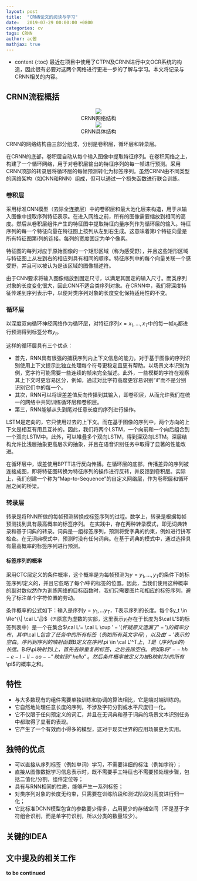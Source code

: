 ```yaml
---
layout: post
title:  "CRNN论文的阅读与学习"
date:   2019-07-29 00:00:00 +0800
categories: cv
tags: CRNN
author: ac酱
mathjax: true
---
```


* content
{:toc}
最近在项目中使用了CTPN及CRNN进行中文OCR系统的构造，因此很有必要对这两个网络进行更进一步的了解与学习。本文将记录与CRNN相关的内容。



## CRNN流程概括

<center>
<img src="https://raw.githubusercontent.com/changwh/changwh.github.io/master/_posts/res/2019-07-29-crnn-paper-reading/architecture.jpg" />
<div>CRNN网络结构</div>
</center>

<center>
<img src="https://raw.githubusercontent.com/changwh/changwh.github.io/master/_posts/res/2019-07-29-crnn-paper-reading/config_summary.jpg" />
<div>CRNN具体结构</div>
</center>

CRNN的网络结构由三部分组成，分别是卷积层，循环层和转录层。

在CRNN的底部，卷积层自动从每个输入图像中提取特征序列。在卷积网络之上，构建了一个循环网络，用于对卷积层输出的特征序列的每一帧进行预测。采用CRNN顶部的转录层将循环层的每帧预测转化为标签序列。虽然CRNN由不同类型的网络架构（如CNN和RNN）组成，但可以通过一个损失函数进行联合训练。

### 卷积层

采用标准CNN模型（去除全连接层）中的卷积层和最大池化层来构造，用于从输入图像中提取序列特征表示。在进入网络之前，所有的图像需要缩放到相同的高度。然后从卷积层组件产生的特征图中提取特征向量序列作为循环层的输入。特征序列的每一个特征向量在特征图上按列从左到右生成。这意味着第i个特征向量是所有特征图第i列的连接。每列的宽度固定为单个像素。

特征图的每列对应于原始图像的一个矩形区域（称为感受野），并且这些矩形区域与特征图上从左到右的相应列具有相同的顺序。特征序列中的每个向量关联一个感受野，并且可以被认为是该区域的图像描述符。

由于CNN要求将输入图像缩放到固定尺寸，以满足其固定的输入尺寸。而类序列对象的长度变化很大，因此CNN不适合类序列对象。在CRNN中，我们将深度特征传递到序列表示中，以便对类序列对象的长度变化保持适用性的不变。

### 循环层
以深度双向循环神经网络作为循环层，对特征序列$x=x_1,...,x_T$中的每一帧$x_t$都进行预测得到标签分布$y_t$。

这样的循环层具有三个优点：

* 首先，RNN具有很强的捕获序列内上下文信息的能力。对于基于图像的序列识别使用上下文提示比独立处理每个符号更稳定且更有帮助。以场景文本识别为例，宽字符可能需要一些连续的帧来完全描述。此外，一些模糊的字符在观察其上下文时更容易区分，例如，通过对比字符高度更容易识别“il”而不是分别识别它们中的每一个。
* 其次，RNN可以将误差差值反向传播到其输入，即卷积层，从而允许我们在统一的网络中共同训练循环层和卷积层。
* 第三，RNN能够从头到尾对任意长度的序列进行操作。

LSTM是定向的，它只使用过去的上下文。而在基于图像的序列中，两个方向的上下文是相互有用且互补的。因此，我们将两个LSTM，一个向前和一个向后组合到一个双向LSTM中。此外，可以堆叠多个双向LSTM，得到深双向LSTM。深层结构允许比浅层抽象更高层次的抽象，并且在语音识别任务中取得了显著的性能改进。

在循环层中，误差使用BPTT进行反向传播。在循环层的底部，传播差异的序列被连接成图，即将特征图转换为特征序列的操作进行反转，并反馈到卷积层。实际上，我们创建一个称为“Map-to-Sequence”的自定义网络层，作为卷积层和循环层之间的桥梁。

### 转录层

转录是将RNN所做的每帧预测转换成标签序列的过程。数学上，转录是根据每帧预测找到具有最高概率的标签序列。
在实践中，存在两种转录模式，即无词典转录和基于词典的转录。词典是一组标签序列，预测将受字典的约束，例如进行拼写检查。在无词典模式中，预测时没有任何词典。在基于词典的模式中，通过选择具有最高概率的标签序列进行预测。

#### 标签序列的概率

采用CTC层定义的条件概率，这个概率是为每帧预测为$y=y_1,...,y_T$的条件下的标签序列$l$定义的，并且它忽略了每个$l$中的标签的位置。因此，当我们使用这种概率的副对数似然作为训练网络的目标函数时，我们只需要图片和相应的标签序列，避免了标注单个字符位置的劳动。

条件概率的公式如下：输入是序列$y=y_1,...y_T$，T表示序列的长度。每个$y_t \in \Re^{\| \cal L’\|}$（$\Re$原意为虚数的实部，这里表示$y_t$存在于长度为$\cal L’$的标签列表中）是一个在集合$\cal L’= \cal L \cup $'-'(怀疑原文遗漏了'-')的概率分布，其中$\cal L$包含了任务中的所有标签（例如所有英文字母），以及由'-'表示的空白。序列到序列的映射函数$B$定义在序列$\pi \in \cal L'^T$上，T是（序列$\pi$的）长度。$B$将$\pi$映射到$l$上，首先去除重复的标签，之后去除空白。例如$B$将“--hh-e-l-ll-oo--”映射到“hello”。然后条件概率被定义为被$B$映射为$l$的所有$\pi$的概率之和。

## 特性

* 与大多数现有的组件需要单独训练和协调的算法相比，它是端对端训练的。
* 它自然地处理任意长度的序列，不涉及字符分割或水平尺度归一化。
* 它不仅限于任何预定义的词汇，并且在无词典和基于词典的场景文本识别任务中都取得了显著的表现。
* 它产生了一个有效而小得多的模型，这对于现实世界的应用场景更为实用。

## 独特的优点

* 可以直接从序列标签（例如单词）学习，不需要详细的标注（例如字符）；
* 直接从图像数据学习信息表示时，既不需要手工特征也不需要预处理步骤，包括二值化/分割，组件定位等；
* 具有与RNN相同的性质，能够产生一系列标签；
* 对类序列对象的长度无约束，只需要在训练阶段和测试阶段对高度进行归一化；
* 它比标准DCNN模型包含的参数要少得多，占用更少的存储空间（不是基于字符组合识别，而是单字符识别，所以分类的数量较少）。

## 关键的IDEA


## 文中提及的相关工作


**to be continued**
